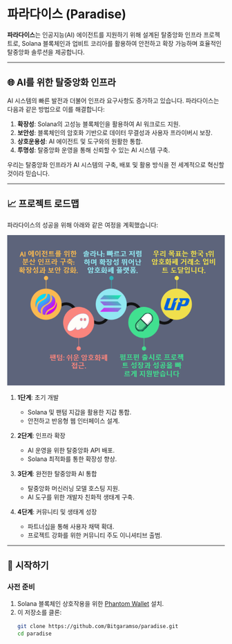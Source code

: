 # 파라다이스 (Paradise)

**파라다이스**는 인공지능(AI) 에이전트를 지원하기 위해 설계된 탈중앙화 인프라 프로젝트로, Solana 블록체인과 업비트 코리아를 활용하여 안전하고 확장 가능하며 효율적인 탈중앙화 솔루션을 제공합니다.

---

## 🌐 AI를 위한 탈중앙화 인프라

AI 시스템의 빠른 발전과 더불어 인프라 요구사항도 증가하고 있습니다. 파라다이스는 다음과 같은 방법으로 이를 해결합니다:

1. **확장성**: Solana의 고성능 블록체인을 활용하여 AI 워크로드 지원.
2. **보안성**: 블록체인의 암호화 기반으로 데이터 무결성과 사용자 프라이버시 보장.
3. **상호운용성**: AI 에이전트 및 도구와의 원활한 통합.
4. **투명성**: 탈중앙화 운영을 통해 신뢰할 수 있는 AI 시스템 구축.

우리는 탈중앙화 인프라가 AI 시스템의 구축, 배포 및 활용 방식을 전 세계적으로 혁신할 것이라 믿습니다.

---

## 📈 프로젝트 로드맵

파라다이스의 성공을 위해 아래와 같은 여정을 계획했습니다:

![로드맵](./로드맵.png)

1. **1단계**: 초기 개발  
   - Solana 및 팬텀 지갑을 활용한 지갑 통합.  
   - 안전하고 반응형 웹 인터페이스 설계.  

2. **2단계**: 인프라 확장  
   - AI 운영을 위한 탈중앙화 API 배포.  
   - Solana 최적화를 통한 확장성 향상.  

3. **3단계**: 완전한 탈중앙화 AI 통합  
   - 탈중앙화 머신러닝 모델 호스팅 지원.  
   - AI 도구를 위한 개발자 친화적 생태계 구축.  

4. **4단계**: 커뮤니티 및 생태계 성장  
   - 파트너십을 통해 사용자 채택 확대.  
   - 프로젝트 강화를 위한 커뮤니티 주도 이니셔티브 출범.  

---

## 🚀 시작하기

### 사전 준비

1. Solana 블록체인 상호작용을 위한 [Phantom Wallet](https://phantom.app/) 설치.
2. 이 저장소를 클론:
   ```bash
   git clone https://github.com/Bitgaramso/paradise.git
   cd paradise
